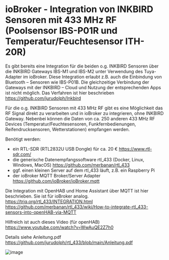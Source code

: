 # ioBroker - Integration von INKBIRD Sensoren mit 433 MHz RF (Poolsensor IBS-P01R und Temperatur/Feuchtesensor ITH-20R)

Es gibt bereits eine Integration für die beiden o.g. INKBIRD Sensoren über die INKBIRD Gateways IBS-M1 und IBS-M2 unter Verwendung des Tuya-Adapter im ioBroker. Diese Integration erlaubt z.B. auch die Einbindung von Bluetooth – Sensoren wie IBS-P01B. Die gleichzeitige Verbindung der Gateways mit der INKBIRD – Cloud und Nutzung der entsprechenden Apps ist nicht möglich. Das Verfahren ist hier beschrieben https://github.com/jurudolph/Inkbird

Für die o.g. INKBIRD Sensoren mit 433 MHz RF gibt es eine Möglichkeit das RF Signal direkt zu verarbeiten und in ioBroker zu integrieren, ohne INKBIRD Gateway. Nebenbei können die Daten von ca. 250 anderen 433 MHz RF Devices (Temperatur/Feuchtesensoren, Funkfernbedienungen, Reifendrucksensoren, Wetterstationen) empfangen werden.

Benötigt werden:
- ein RTL-SDR (RTL2832U USB Dongle) für ca. 20 € https://www.rtl-sdr.com/
- die generische Datenempfangssoftware rtl_433 (Docker, Linux, Windows, MacOS) https://github.com/merbanan/rtl_433
- ggf. einen kleinen Server auf dem rtl_433 läuft, z.B. ein Raspberry Pi
- der ioBroker MQTT Broker/Server Adapter https://github.com/ioBroker/ioBroker.mqtt

Die Integration mit OpenHAB und Home Assistant über MQTT ist hier beschrieben. Sie ist für ioBroker analog.
https://triq.org/rtl_433/INTEGRATION.html
https://github.com/merbanan/rtl_433/wiki/How-to-integrate-rtl_433-sensors-into-openHAB-via-MQTT

Hilfreich ist auch dieses Video (für openHAB) https://www.youtube.com/watch?v=WwAuQE2Z7h0

Details siehe Anleitung.pdf https://github.com/jurudolph/rtl_433/blob/main/Anleitung.pdf

![image](https://github.com/user-attachments/assets/2c2fe64e-ea08-4089-8537-427c9329ac32)
